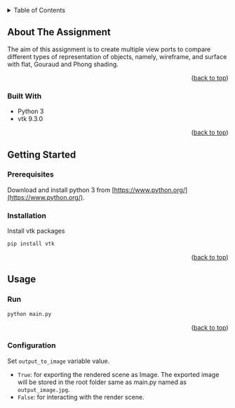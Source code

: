 <a name="readme-top"></a>

<!-- TABLE OF CONTENTS -->
<details>
  <summary>Table of Contents</summary>
  <ol>
    <li>
      <a href="#about-the-assignment">About The Assignment</a>
      <ul>
        <li><a href="#built-with">Built With</a></li>
      </ul>
    </li>
    <li>
      <a href="#getting-started">Getting Started</a>
      <ul>
        <li><a href="#prerequisites">Prerequisites</a></li>
        <li><a href="#installation">Installation</a></li>
      </ul>
    </li>
    <li><a href="#usage">Usage</a></li>
  </ol>
</details>

<!-- ABOUT THE Assignment -->
## About The Assignment

The aim of this assignment is to create multiple view ports to compare different types of representation of objects, namely, wireframe, and surface with flat, Gouraud and Phong shading.

<p align="right">(<a href="#readme-top">back to top</a>)</p>

### Built With

* Python 3
* vtk 9.3.0

<p align="right">(<a href="#readme-top">back to top</a>)</p>

<!-- GETTING STARTED -->
## Getting Started

### Prerequisites

Download and install python 3 from [https://www.python.org/](https://www.python.org/).

### Installation

Install vtk packages
```sh
pip install vtk
```

<p align="right">(<a href="#readme-top">back to top</a>)</p>

<!-- USAGE EXAMPLES -->
## Usage

### Run
```sh
python main.py
```
<p align="right">(<a href="#readme-top">back to top</a>)</p>

### Configuration

Set ` output_to_image ` variable value.

- ` True `: for exporting the rendered scene as Image. The exported image will be stored in the root folder same as main.py named as ` output_image.jpg `. 
- ` False `: for interacting with the render scene.
